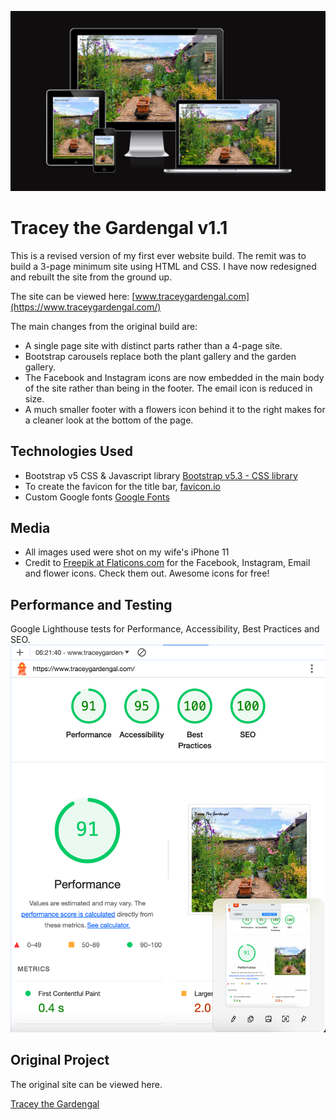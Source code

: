 ﻿![](assets/img/amiresonsive.jpeg)

# Tracey the Gardengal v1.1

This is a revised version of my first ever website build. The remit was to build a 3-page minimum site using HTML and CSS. I have now redesigned and rebuilt the site from the ground up. 

The site can be viewed here: [www.traceygardengal.com](https://www.traceygardengal.com/)

The main changes from the original build are:

- A single page site with distinct parts rather than a 4-page site.
- Bootstrap carousels replace both the plant gallery and the garden gallery.
- The Facebook and Instagram icons are now embedded in the main body of the site rather than being in the footer. The email icon is reduced in size.
- A much smaller footer with a flowers icon behind it to the right makes for a cleaner look at the bottom of the page.

## Technologies Used

- Bootstrap v5 CSS & Javascript library [Bootstrap v5.3 - CSS library](https://getbootstrap.com/)
- To create the favicon for the title bar, [favicon.io](https://favicon.io/favicon-generator/)
- Custom Google fonts [Google Fonts](https://fonts.google.com/)

## Media

- All images used were shot on my wife's iPhone 11
- Credit to [Freepik at Flaticons.com](https://www.flaticon.com) for the Facebook, Instagram, Email and flower icons. Check them out. Awesome icons for free!

## Performance and Testing

Google Lighthouse tests for Performance, Accessibility, Best Practices and SEO.
![](assets/img/google_lighthouse_0324.png)

## Original Project

The original site can be viewed here.

[Tracey the Gardengal](https://github.com/thespamster/the-lady-gardener.git)


